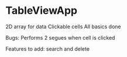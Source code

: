 # TableViewApp

2D array for data
Clickable cells
All basics done

Bugs:
  Performs 2 segues when cell is clicked
  
Features to add: search and delete
